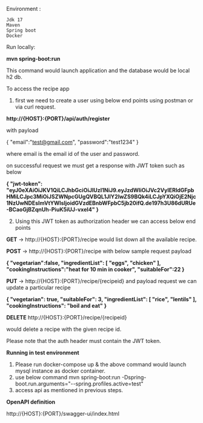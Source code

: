 Environment :

    Jdk 17 
    Maven 
    Spring boot
    Docker

Run locally:

**mvn spring-boot:run** 

This command would launch application and the database would be local h2 db.

To access the recipe app

1) first we need to create a user using below end points using postman or via curl request.

**http://{HOST}:{PORT}/api/auth/register** 

with payload

{
"email":"test@gmail.com",
"password":"test1234"
} 

where email is the email id of the user and password.

on successful request we must get a response with JWT token such as below 

**{
"jwt-token": "eyJ0eXAiOiJKV1QiLCJhbGciOiJIUzI1NiJ9.eyJzdWIiOiJVc2VyIERldGFpbHMiLCJpc3MiOiJSZWNpcGUgQVBQL1JlY2lwZS9BQk4iLCJpYXQiOjE2Njc1NzUwNDEsImVtYWlsIjoidGVzdEBnbWFpbC5jb20ifQ.de197h3U86dURUe-BCaoGjBZqnUh-PiuK5iUJ-vxeI4"
}** 

2) Using this JWT token as authorization header we can access below end points

**GET** ->  http://{HOST}:{PORT}/recipe would list down all the available recipe.

**POST** -> http://{HOST}:{PORT}/recipe with below sample request payload 

**{
"vegetarian":false,
"ingredientList": [
"eggs",
"chicken"
],
"cookingInstructions":"heat for 10 min in cooker",
"suitableFor":22
}**

**PUT** -> http://{HOST}:{PORT}/recipe/{recipeid} 
and payload request we can update a particular recipe

**{
        "vegetarian": true,
        "suitableFor": 3,
        "ingredientList": [
            "rice",
            "lentils"
        ],
        "cookingInstructions": "boil and eat"
}**

**DELETE** http://{HOST}:{PORT}/recipe/{recipeid}

would delete a recipe with the given recipe id.

Please note that the auth header must contain the JWT token.


**Running in test environment** 

1) Please run docker-compose up & the above command would launch mysql instance as docker container.
2) use below command 
mvn spring-boot:run -Dspring-boot.run.arguments="--spring.profiles.active=test"
3) access api as mentioned in previous steps.



**OpenAPI definition**

http://{HOST}:{PORT}/swagger-ui/index.html